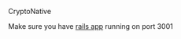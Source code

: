CryptoNative

Make sure you have [rails app](https://github.com/wdjungst/crypto-portfolio) running on port 3001
